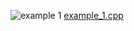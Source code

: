 ![example 1](https://github.com/cpp-rakesh/discrete_mathematics_and_its_applications/blob/master/chapter_3_algorithms/3.1_algorithms/examples/repo/example_1.jpg)
[example_1.cpp](https://github.com/cpp-rakesh/discrete_mathematics_and_its_applications/blob/master/chapter_3_algorithms/3.1_algorithms/examples/repo/example_1.cpp)


